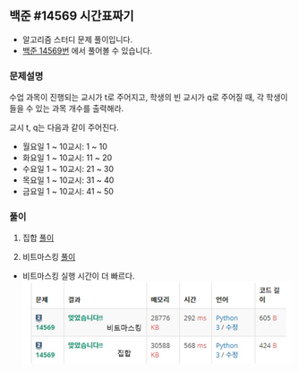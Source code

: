 ## 백준 #14569 시간표짜기

- 알고리즘 스터디 문제 풀이입니다.
- [백준 14569번](https://www.acmicpc.net/problem/14569) 에서 풀어볼 수 있습니다.

### 문제설명

수업 과목이 진행되는 교시가 t로 주어지고, 학생의 빈 교시가 q로 주어질 때, 각 학생이 들을 수 있는 과목 개수를 출력해라.  

교시 t, q는 다음과 같이 주어진다.  
- 월요일 1 ~ 10교시: 1 ~ 10
- 화요일 1 ~ 10교시: 11 ~ 20
- 수요일 1 ~ 10교시: 21 ~ 30
- 목요일 1 ~ 10교시: 31 ~ 40
- 금요일 1 ~ 10교시: 41 ~ 50

### 풀이

1. 집합 [풀이](./BOJ_14569_yourim_set.py)

2. 비트마스킹 [풀이](./BOJ_14569_yourim_mask.py)

- 비트마스킹 실행 시간이 더 빠르다.   
![실행시간 결과비교](./time.JPG)
